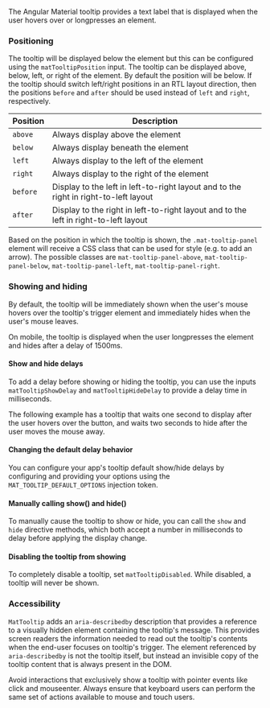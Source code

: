 The Angular Material tooltip provides a text label that is displayed when the user hovers
over or longpresses an element.

<!-- example(legacy-tooltip-overview) -->

### Positioning

The tooltip will be displayed below the element but this can be configured using the
`matTooltipPosition` input.
The tooltip can be displayed above, below, left, or right of the element. By default the position
will be below. If the tooltip should switch left/right positions in an RTL layout direction, then
the positions `before` and `after` should be used instead of `left` and `right`, respectively.

| Position  | Description                                                                          |
|-----------|--------------------------------------------------------------------------------------|
| `above`   | Always display above the element                                                     |
| `below`   | Always display beneath the element                                                   |
| `left`    | Always display to the left of the element                                            |
| `right`   | Always display to the right of the element                                           |
| `before`  | Display to the left in left-to-right layout and to the right in right-to-left layout |
| `after`   | Display to the right in left-to-right layout and to the left in right-to-left layout |

Based on the position in which the tooltip is shown, the `.mat-tooltip-panel` element will receive a
CSS class that can be used for style (e.g. to add an arrow). The possible classes are
`mat-tooltip-panel-above`, `mat-tooltip-panel-below`, `mat-tooltip-panel-left`,
`mat-tooltip-panel-right`.

<!-- example(legacy-tooltip-position) -->

### Showing and hiding

By default, the tooltip will be immediately shown when the user's mouse hovers over the tooltip's
trigger element and immediately hides when the user's mouse leaves.

On mobile, the tooltip is displayed when the user longpresses the element and hides after a
delay of 1500ms.

#### Show and hide delays

To add a delay before showing or hiding the tooltip, you can use the inputs `matTooltipShowDelay`
and `matTooltipHideDelay` to provide a delay time in milliseconds.

The following example has a tooltip that waits one second to display after the user
hovers over the button, and waits two seconds to hide after the user moves the mouse away.

<!-- example(legacy-tooltip-delay) -->

#### Changing the default delay behavior

You can configure your app's tooltip default show/hide delays by configuring and providing
your options using the `MAT_TOOLTIP_DEFAULT_OPTIONS` injection token.

<!-- example(legacy-tooltip-modified-defaults) -->

#### Manually calling show() and hide()

To manually cause the tooltip to show or hide, you can call the `show` and `hide` directive methods,
which both accept a number in milliseconds to delay before applying the display change.

<!-- example(legacy-tooltip-manual) -->

#### Disabling the tooltip from showing

To completely disable a tooltip, set `matTooltipDisabled`. While disabled, a tooltip will never be
shown.

### Accessibility

`MatTooltip` adds an `aria-describedby` description that provides a reference
to a visually hidden element containing the tooltip's message. This provides screen readers
the information needed to read out the tooltip's contents when the end-user focuses on
tooltip's trigger. The element referenced by `aria-describedby` is not the tooltip itself,
but instead an invisible copy of the tooltip content that is always present in the DOM.

Avoid interactions that exclusively show a tooltip with pointer events like click and mouseenter.
Always ensure that keyboard users can perform the same set of actions available to mouse and
touch users.
